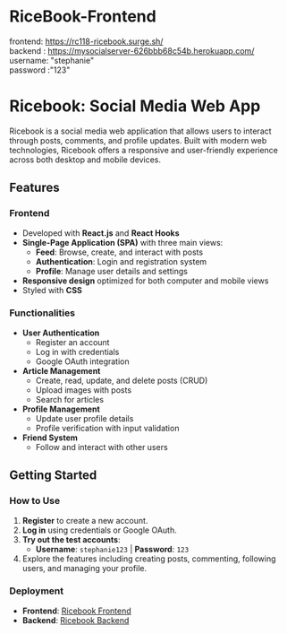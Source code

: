 # RiceBook-Frontend

  frontend: https://rc118-ricebook.surge.sh/ <br> 
  backend : https://mysocialserver-626bbb68c54b.herokuapp.com/ <br>
  username: "stephanie"<br>
  password :"123"<br>

# Ricebook: Social Media Web App
Ricebook is a social media web application that allows users to interact through posts, comments, and profile updates. Built with modern web technologies, Ricebook offers a responsive and user-friendly experience across both desktop and mobile devices.

## Features
### Frontend
- Developed with **React.js** and **React Hooks**
- **Single-Page Application (SPA)** with three main views:
  - **Feed**: Browse, create, and interact with posts
  - **Authentication**: Login and registration system
  - **Profile**: Manage user details and settings
- **Responsive design** optimized for both computer and mobile views
- Styled with **CSS**

### Functionalities
- **User Authentication**
  - Register an account
  - Log in with credentials
  - Google OAuth integration
- **Article Management**
  - Create, read, update, and delete posts (CRUD)
  - Upload images with posts
  - Search for articles
- **Profile Management**
  - Update user profile details
  - Profile verification with input validation
- **Friend System**
  - Follow and interact with other users

## Getting Started
### How to Use
1. **Register** to create a new account.
2. **Log in** using credentials or Google OAuth.
3. **Try out the test accounts**:
   - **Username**: `stephanie123` | **Password**: `123`
4. Explore the features including creating posts, commenting, following users, and managing your profile.

### Deployment
- **Frontend**: [Ricebook Frontend](https://rc118-ricebook.surge.sh/)
- **Backend**: [Ricebook Backend](https://mysocialserver-626bbb68c54b.herokuapp.com/)



